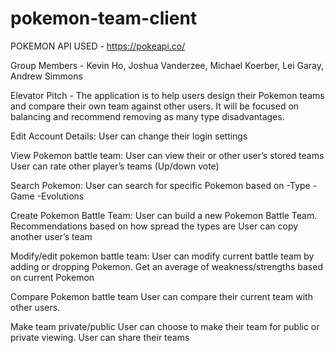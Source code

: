 # pokemon-team-client

POKEMON API USED - https://pokeapi.co/

Group Members - Kevin Ho, Joshua Vanderzee, Michael Koerber, Lei Garay, Andrew Simmons

Elevator Pitch - The application is to help users design their Pokemon teams and compare their own team against other users. It will be focused on balancing and recommend removing as many type disadvantages.

Edit Account Details:
    User can change their login settings

View Pokemon battle team:
    User can view their or other user’s stored teams
    User can rate other player’s teams (Up/down vote)

Search Pokemon:
    User can search for specific Pokemon based on
        -Type
        -Game
        -Evolutions
    
Create Pokemon Battle Team:
    User can build a new Pokemon Battle Team.
    Recommendations based on how spread the types are
    User can copy another user’s team

Modify/edit pokemon battle team:
    User can modify current battle team by adding or dropping Pokemon.
    Get an average of weakness/strengths based on current Pokemon

Compare Pokemon battle team
    User can compare their current team with other users.

Make team private/public
    User can choose to make their team for public or private viewing.
    User can share their teams
